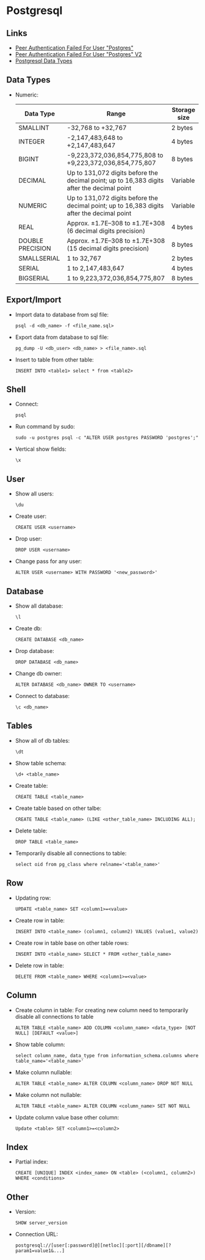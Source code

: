 # Postgresql

## Links

- [Peer Authentication Failed For User "Postgres"](https://stackoverflow.com/questions/8167602/django-connection-to-postgresql-peer-authentication-failed#answer-8232004)
- [Peer Authentication Failed For User "Postgres" V2](https://stackoverflow.com/questions/18664074/getting-error-peer-authentication-failed-for-user-postgres-when-trying-to-ge#answer-18664239)
- [Postgresql Data Types](https://www.tutorialspoint.com/postgresql/postgresql_data_types.htm)

## Data Types

- Numeric:

  | Data Type        | Range                                                        | Storage size |
  | ---------------- | ------------------------------------------------------------ | ------------ |
  | SMALLINT         | -32,768 to +32,767                                           | 2 bytes      |
  | INTEGER          | -2,147,483,648 to +2,147,483,647                             | 4 bytes      |
  | BIGINT           | -9,223,372,036,854,775,808 to +9,223,372,036,854,775,807     | 8 bytes      |
  | DECIMAL          | Up to 131,072 digits before the decimal point; up to 16,383 digits after the decimal point | Variable     |
  | NUMERIC          | Up to 131,072 digits before the decimal point; up to 16,383 digits after the decimal point | Variable     |
  | REAL             | Approx. ±1.7E–308 to ±1.7E+308 (6 decimal digits precision)  | 4 bytes      |
  | DOUBLE PRECISION | Approx. ±1.7E–308 to ±1.7E+308 (15 decimal digits precision) | 8 bytes      |
  | SMALLSERIAL      | 1 to 32,767                                                  | 2 bytes      |
  | SERIAL           | 1 to 2,147,483,647                                           | 4 bytes      |
  | BIGSERIAL        | 1 to 9,223,372,036,854,775,807                               | 8 bytes      |

## Export/Import

- Import data to database from sql file:

  ```
  psql -d <db_name> -f <file_name.sql>
  ```

- Export data from database to sql file:

  ```
  pg_dump -U <db_user> <db_name> > <file_name>.sql
  ```
  
- Insert to table from other table:

  ```
  INSERT INTO <table1> select * from <table2>
  ```

## Shell

- Connect:

  ```
  psql
  ```

- Run command by sudo:

  ```
  sudo -u postgres psql -c "ALTER USER postgres PASSWORD 'postgres';"
  ```

- Vertical show fields:

  ```
  \x
  ```

## User

- Show all users:

  ```
  \du
  ```

- Create user:

  ```
  CREATE USER <username>
  ```

- Drop user:

  ```
  DROP USER <username>
  ```

- Change pass for any user:

  ```
  ALTER USER <username> WITH PASSWORD '<new_password>'
  ```

## Database

- Show all database:

  ```
  \l
  ```
- Create db:

  ```
  CREATE DATABASE <db_name>
  ```
- Drop database:

  ```
  DROP DATABASE <db_name>
  ```
- Change db owner:

  ```
  ALTER DATABASE <db_name> OWNER TO <username>
  ```
- Connect to database:

  ```
  \c <db_name>
  ```

## Tables

- Show all of db tables:

  ```
  \dt
  ```

- Show table schema:

  ```
  \d+ <table_name>
  ```

- Create table:

  ```
  CREATE TABLE <table_name>
  ```

- Create table based on other talbe:

  ```
  CREATE TABLE <table_name> (LIKE <other_table_name> INCLUDING ALL);
  ```

- Delete table:

  ```
  DROP TABLE <table_name>
  ```

- Temporarily disable all connections to table:

  ```
  select oid from pg_class where relname='<table_name>'
  ```

## Row

- Updating row:

  ```
  UPDATE <table_name> SET <column1>=<value>
  ```

- Create row in table:

  ```
  INSERT INTO <table_name> (column1, column2) VALUES (value1, value2)
  ```

- Create row in table base on other table rows:

  ```
  INSERT INTO <table_name> SELECT * FROM <other_table_name>
  ```

- Delete row in table:

  ```
  DELETE FROM <table_name> WHERE <column1>=<value>
  ```

## Column

- Create column in table: For creating new column need to temporarily disable all connections to table

  ```
  ALTER TABLE <table_name> ADD COLUMN <column_name> <data_type> [NOT NULL] [DEFAULT <value>]
  ```
  
- Show table column:

  ```
  select column_name, data_type from information_schema.columns where table_name='<table_name>'
  ```

- Make column nullable:

  ```
  ALTER TABLE <table_name> ALTER COLUMN <column_name> DROP NOT NULL
  ```

- Make column not nullable:

  ```
  ALTER TABLE <table_name> ALTER COLUMN <column_name> SET NOT NULL
  ```

- Update column value base other column:

  ```
  Update <table> SET <column1>=<column2>
  ```

## Index

- Partial index:

  ```
  CREATE [UNIQUE] INDEX <index_name> ON <table> (<column1, column2>) WHERE <conditions>
  ```

## Other

- Version:

  ```
  SHOW server_version
  ```

- Connection URL:

  ```
  postgresql://[user[:password]@][netloc][:port][/dbname][?param1=value1&...]
  ```

  